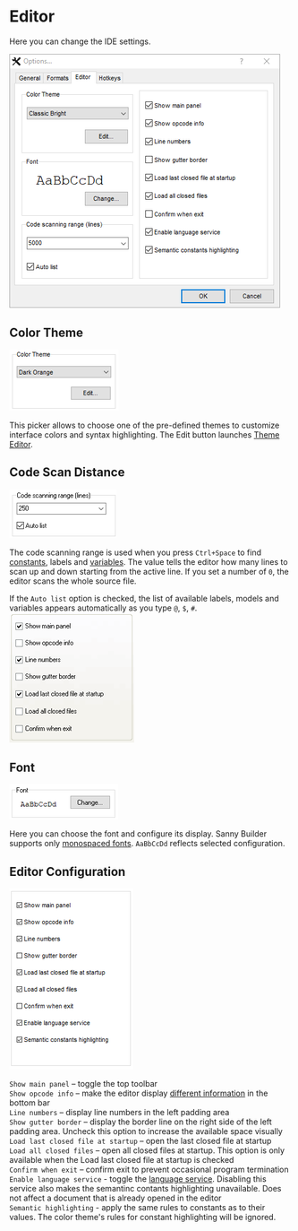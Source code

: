 # Editor

Here you can change the IDE settings.

![](../../.gitbook/assets/options-editor-en.PNG)

## Color Theme

![](<../../.gitbook/assets/sb-options-color-theme (1).PNG>)

This picker allows to choose one of the pre-defined themes to customize interface colors and syntax highlighting. The Edit button launches [Theme Editor](theme-editor.md).

## Code Scan Distance

![](../../.gitbook/assets/editor-code-scan-en.png)

The code scanning range is used when you press `Ctrl+Space` to find [constants](../../coding/constants.md), labels and [variables](../../coding/variables.md). The value tells the editor how many lines to scan up and down starting from the active line. If you set a number of `0`, the editor scans the whole source file.

If the `Auto list` option is checked, the list of available labels, models and variables appears automatically as you type `@`, `$`, `#`.![](../../.gitbook/assets/editor_opt.png)

## Font

![](../../.gitbook/assets/editor-font-en.png)

Here you can choose the font and configure its display. Sanny Builder supports only [monospaced fonts](https://en.wikipedia.org/wiki/Monospaced_font). `AaBbCcDd` reflects selected configuration.

## Editor Configuration

![](../../.gitbook/assets/sb-editor-configuration.PNG)

`Show main panel` – toggle the top toolbar\
`Show opcode info` – make the editor display [different information](../features.md#displaying-information-about-opcode) in the bottom bar\
`Line numbers` – display line numbers in the left padding area\
`Show gutter border` – display the border line on the right side of the left padding area. Uncheck this option to increase the available space visually\
`Load last closed file at startup` – open the last closed file at startup\
`Load all closed files` – open all closed files at startup. This option is only available when the Load last closed file at startup is checked\
`Confirm when exit` – confirm exit to prevent occasional program termination\
`Enable language service` - toggle the [language service](../language-service.md). Disabling this service also makes the semantinc contants highlighting unavailable. Does not affect a document that is already opened in the editor\
`Semantic highlighting` - apply the same rules to constants as to their values. The color theme's rules for constant highlighting will be ignored.

##
